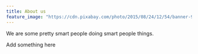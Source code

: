```yaml
---
title: About us
feature_image: "https://cdn.pixabay.com/photo/2015/08/24/12/54/banner-904890_1280.jpg"
---
```


We are some pretty smart people doing smart people things.

Add something here
